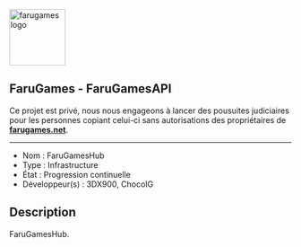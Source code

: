 <img src="https://i.goopics.net/x8mAQ.png" alt="farugames logo" width="100" height="100" />

## FaruGames - FaruGamesAPI

Ce projet est privé, nous nous engageons à lancer des pousuites judiciaires pour les personnes copiant celui-ci sans autorisations des propriétaires de [**farugames.net**](http://farugames.net).

------------------------------------

- Nom : FaruGamesHub
- Type : Infrastructure
- État : Progression continuelle
- Développeur(s) : 3DX900, ChocoIG

## Description
FaruGamesHub.

